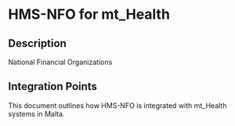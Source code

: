 # HMS-NFO for mt_Health

## Description

National Financial Organizations

## Integration Points

This document outlines how HMS-NFO is integrated with mt_Health systems in Malta.
